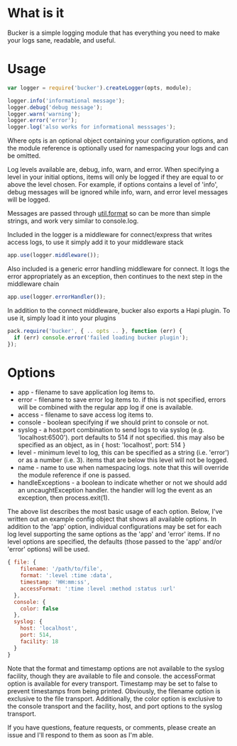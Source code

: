 What is it
==========

Bucker is a simple logging module that has everything you need to make your logs sane, readable, and useful.


Usage
=====

```javascript
var logger = require('bucker').createLogger(opts, module);

logger.info('informational message');
logger.debug('debug message');
logger.warn('warning');
logger.error('error');
logger.log('also works for informational messsages');
```

Where opts is an optional object containing your configuration options, and the module reference is optionally used for namespacing your logs and can be omitted.

Log levels available are, debug, info, warn, and error. When specifying a level in your initial options, items will only be logged if they are equal to or above the level chosen. For example, if options contains a level of 'info', debug messages will be ignored while info, warn, and error level messages will be logged.

Messages are passed through [util.format](http://nodejs.org/api/util.html#util_util_format_format) so can be more than simple strings, and work very similar to console.log.

Included in the logger is a middleware for connect/express that writes access logs, to use it simply add it to your middleware stack

```javascript
app.use(logger.middleware());
```

Also included is a generic error handling middleware for connect. It logs the error appropriately as an exception, then continues to the next step in the middleware chain

```javascript
app.use(logger.errorHandler());
```

In addition to the connect middleware, bucker also exports a Hapi plugin. To use it, simply load it into your plugins

```javascript
pack.require('bucker', { .. opts .. }, function (err) {
  if (err) console.error('failed loading bucker plugin');
});
```



Options
=======

* app - filename to save application log items to.
* error - filename to save error log items to. if this is not specified, errors will be combined with the regular app log if one is available.
* access - filename to save access log items to.
* console - boolean specifying if we should print to console or not.
* syslog - a host:port combination to send logs to via syslog (e.g. 'localhost:6500'). port defaults to 514 if not specified. this may also be specified as an object, as in { host: 'localhost', port: 514 }
* level - minimum level to log, this can be specified as a string (i.e. 'error') or as a number (i.e. 3). items that are below this level will not be logged.
* name - name to use when namespacing logs. note that this will override the module reference if one is passed.
* handleExceptions - a boolean to indicate whether or not we should add an uncaughtException handler. the handler will log the event as an exception, then process.exit(1).


The above list describes the most basic usage of each option. Below, I've written out an example config object that shows all available options.
In addition to the 'app' option, individual configurations may be set for each log level supporting the same options as the 'app' and 'error' items. If no level options are specified, the defaults (those passed to the 'app' and/or 'error' options) will be used.

```javascript
{ file: {
    filename: '/path/to/file',
    format: ':level :time :data',
    timestamp: 'HH:mm:ss',
    accessFormat: ':time :level :method :status :url'
  },
  console: {
    color: false
  },
  syslog: {
    host: 'localhost',
    port: 514,
    facility: 18
  }
}
```

Note that the format and timestamp options are not available to the syslog facility, though they are available to file and console. the accessFormat option is available for every transport. Timestamp may be set to false to prevent timestamps from being printed. Obviously, the filename option is exclusive to the file transport. Additionally, the color option is exclusive to the console transport and the facility, host, and port options to the syslog transport.

If you have questions, feature requests, or comments, please create an issue and I'll respond to them as soon as I'm able.
